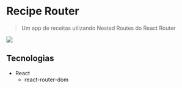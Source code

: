 # Recipe Router
> Um app de receitas utlizando Nested Routes do React Router

<img src="https://cdn.discordapp.com/attachments/1105267542085345402/1105289444241703002/image.png">

## Tecnologias
- React
  - react-router-dom